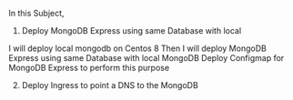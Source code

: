 In this Subject, 

1. Deploy MongoDB Express using same Database with local

I will deploy local mongodb on Centos 8
Then I will deploy MongoDB Express using same Database with local MongoDB
Deploy Configmap for MongoDB Express to perform this purpose

2. Deploy Ingress to point a DNS to the MongoDB

